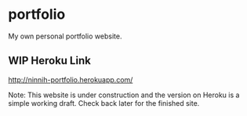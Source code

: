 # portfolio
My own personal portfolio website.

## WIP Heroku Link 
http://ninnih-portfolio.herokuapp.com/

Note: This website is under construction and the version on Heroku is a simple working draft. Check back later for the finished site. 
